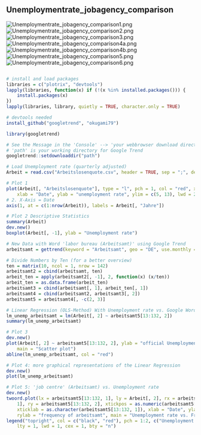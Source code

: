 ## Unemploymentrate_jobagency_comparison

 ![Unemploymentrate_jobagency_comparison1.png](Unemploymentrate_jobagency_comparison1.png)
 ![Unemploymentrate_jobagency_comparison2.png](Unemploymentrate_jobagency_comparison2.png)
 ![Unemploymentrate_jobagency_comparison3.png](Unemploymentrate_jobagency_comparison3.png)
 ![Unemploymentrate_jobagency_comparison4a.png](Unemploymentrate_jobagency_comparison4a.png)
 ![Unemploymentrate_jobagency_comparison4b.png](Unemploymentrate_jobagency_comparison4b.png)
 ![Unemploymentrate_jobagency_comparison5.png](Unemploymentrate_jobagency_comparison5.png)
 ![Unemploymentrate_jobagency_comparison6.png](Unemploymentrate_jobagency_comparison6.png)
 
```R

# install and load packages
libraries = c("plotrix", "devtools")
lapply(libraries, function(x) if (!(x %in% installed.packages())) {
    install.packages(x)
})
lapply(libraries, library, quietly = TRUE, character.only = TRUE)

# devtools needed
install_github("googletrend", "okugami79")

library(googletrend)

# See the Message in the 'Console' --> 'your webbrowser download directory path :
# 'path' is your working directory for Google Trend
googletrend::setdownloaddir("path")

# Load Unemployment rate (quarterly adjusted)
Arbeit = read.csv("Arbeitslosenquote.csv", header = TRUE, sep = ";", dec = ",")

# Plot 1
plot(Arbeit[, "Arbeitslosenquote"], type = "l", pch = 1, col = "red", xaxt = "n", 
    xlab = "Date", ylab = "unemployment rate", ylim = c(5, 13), lwd = 2, main = "Plot of the German unemployment rate")
# 2. X-Axis = Date
axis(1, at = c(1:nrow(Arbeit)), labels = Arbeit[, "Jahre"])

# Plot 2 Descriptive Statistics
summary(Arbeit)
dev.new()
boxplot(Arbeit[, -1], ylab = "Unemployment rate")

# New Data with Word 'labor bureau (Arbeitsamt)' using Google Trend
arbeitsamt = gettrend(keyword = "Arbeitsamt", geo = "DE", use.monthly = TRUE)

# Divide Numbers by Ten (for a better overview)
ten = matrix(10, ncol = 1, nrow = 142)
arbeitsamt2 = cbind(arbeitsamt, ten)
arbeit_ten = apply(arbeitsamt2[, -1], 2, function(x) (x/ten))
arbeit_ten = as.data.frame(arbeit_ten)
arbeitsamt3 = cbind(arbeitsamt[, 1], arbeit_ten[, 1])
arbeitsamt4 = cbind(arbeitsamt2, arbeitsamt3[, 2])
arbeitsamt5 = arbeitsamt4[, -c(2, 3)]

# Linear Regression (OLS-Method) With Unemployment rate vs. Google Words
lm_unemp_arbeitsamt = lm(Arbeit[, 2] ~ arbeitsamt5[13:132, 2])
summary(lm_unemp_arbeitsamt)

# Plot 3
dev.new()
plot(Arbeit[, 2] ~ arbeitsamt5[13:132, 2], ylab = "official Unemployment rate", xlab = "Frequency of the term 'job centre'", 
    main = "Scatter plot")
abline(lm_unemp_arbeitsamt, col = "red")

# Plot 4: more graphical representations of the Linear Regression
dev.new()
plot(lm_unemp_arbeitsamt)

# Plot 5: 'job centre' (Arbeitsamt) vs. Unemployment rate
dev.new()
twoord.plot(lx = arbeitsamt5[13:132, 1], ly = Arbeit[, 2], rx = arbeitsamt5[13:132, 
    1], ry = arbeitsamt5[13:132, 2], xtickpos = as.numeric(arbeitsamt5[13:132, 1]), 
    xticklab = as.character(arbeitsamt5[13:132, 1]), xlab = "Date", ylab = "Unemployment rate", 
    rylab = "frequency of arbeitsamt", main = "Unemployment rate vs. Frequency of the term 'job centre'")
legend("topright", col = c("black", "red"), pch = 1:2, c("Unemployment rate", "job centre"), 
    lty = 1, lwd = 1, cex = 1, bty = "n") 

```
